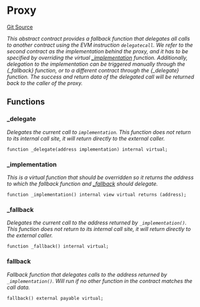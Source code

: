 # Proxy
[Git Source](https://github.com/VerisLabs/KAM/blob/7fe450d42e02311faf605d62cd48b6af1b05e41f/src/abstracts/Proxy.sol)

*This abstract contract provides a fallback function that delegates all calls to another contract using the EVM
instruction `delegatecall`. We refer to the second contract as the _implementation_ behind the proxy, and it has to
be specified by overriding the virtual [_implementation](/src/abstracts/Proxy.sol/abstract.Proxy.md#_implementation) function.
Additionally, delegation to the implementation can be triggered manually through the {_fallback} function, or to a
different contract through the {_delegate} function.
The success and return data of the delegated call will be returned back to the caller of the proxy.*


## Functions
### _delegate

*Delegates the current call to `implementation`.
This function does not return to its internal call site, it will return directly to the external caller.*


```solidity
function _delegate(address implementation) internal virtual;
```

### _implementation

*This is a virtual function that should be overridden so it returns the address to which the fallback
function and [_fallback](/src/abstracts/Proxy.sol/abstract.Proxy.md#_fallback) should delegate.*


```solidity
function _implementation() internal view virtual returns (address);
```

### _fallback

*Delegates the current call to the address returned by `_implementation()`.
This function does not return to its internal call site, it will return directly to the external caller.*


```solidity
function _fallback() internal virtual;
```

### fallback

*Fallback function that delegates calls to the address returned by `_implementation()`. Will run if no other
function in the contract matches the call data.*


```solidity
fallback() external payable virtual;
```

